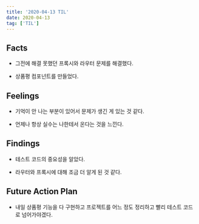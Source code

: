 ```yaml
---
title: '2020-04-13 TIL'
date: 2020-04-13
tag: ['TIL']
---
```


## Facts

- 그전에 해결 못했던 프록시와 라우터 문제를 해결했다.

- 상품평 컴포넌트를 만들었다.

## Feelings

- 기억이 안 나는 부분이 있어서 문제가 생긴 게 있는 것 같다.

- 언제나 항상 실수는 나한테서 온다는 것을 느낀다.

## Findings

- 테스트 코드의 중요성을 알았다.

- 라우터와 프록시에 대해 조금 더 알게 된 것 같다.

## Future Action Plan

- 내일 상품평 기능을 다 구현하고 프로젝트를 어느 정도 정리하고 빨리 테스트 코드로 넘어가야겠다.
